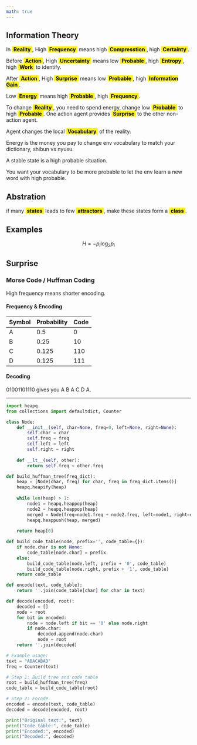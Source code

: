 ```yaml
---
math: true
---
```


<style>
strong {
  font-weight: bold;
  color: black;
  background-color: #fff200;
  padding: 0 4px;
}
</style>

## Information Theory

In **Reality**, High **Frequency** means high **Compresstion**, high **Certainty**.

Before **Action**, High **Uncertainty** means low **Probable**, high **Entropy**, high **Work** to identify.

After **Action**, High **Surprise** means low **Probable**, high **Information Gain**.

Low **Energy** means high **Probable**, high **Frequency**.

To change **Reality**, you need to spend energy, change low **Probable** to high **Probable**. One action agent provides **Surprise** to the other non-action agent.

Agent changes the local **Vocabulary** of the reality.

Energy is the money you pay to change env vocabulary to match your dictionary, shibun vs nyusu.

A stable state is a high probable situation.

You want your vocabulary to be more probable to let the env learn a new word with high probable.

## Abstration

if many **states** leads to few **attractors**, make these states form a **class**.

## Examples

$$
H = - p_i \log_2 p_i
$$

## Surprise

### Morse Code / Huffman Coding

High frequency means shorter encoding.

#### Frequency & Encoding

| Symbol | Probability | Code |
| ------ | ----------- | ---- |
| A      | 0.5         | 0    |
| B      | 0.25        | 10    |
| C      | 0.125       | 110    |
| D      | 0.125       | 111    |

#### Decoding

01001101110 gives you A B A C D A.




---


```python
import heapq
from collections import defaultdict, Counter

class Node:
    def __init__(self, char=None, freq=0, left=None, right=None):
        self.char = char
        self.freq = freq
        self.left = left
        self.right = right
    
    def __lt__(self, other):
        return self.freq < other.freq

def build_huffman_tree(freq_dict):
    heap = [Node(char, freq) for char, freq in freq_dict.items()]
    heapq.heapify(heap)
    
    while len(heap) > 1:
        node1 = heapq.heappop(heap)
        node2 = heapq.heappop(heap)
        merged = Node(freq=node1.freq + node2.freq, left=node1, right=node2)
        heapq.heappush(heap, merged)
    
    return heap[0]

def build_code_table(node, prefix='', code_table={}):
    if node.char is not None:
        code_table[node.char] = prefix
    else:
        build_code_table(node.left, prefix + '0', code_table)
        build_code_table(node.right, prefix + '1', code_table)
    return code_table

def encode(text, code_table):
    return ''.join(code_table[char] for char in text)

def decode(encoded, root):
    decoded = []
    node = root
    for bit in encoded:
        node = node.left if bit == '0' else node.right
        if node.char:
            decoded.append(node.char)
            node = root
    return ''.join(decoded)

# Example usage:
text = "ABACABAD"
freq = Counter(text)

# Step 1: Build tree and code table
root = build_huffman_tree(freq)
code_table = build_code_table(root)

# Step 2: Encode
encoded = encode(text, code_table)
decoded = decode(encoded, root)

print("Original text:", text)
print("Code table:", code_table)
print("Encoded:", encoded)
print("Decoded:", decoded)
```